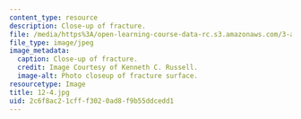 ```yaml
---
content_type: resource
description: Close-up of fracture.
file: /media/https%3A/open-learning-course-data-rc.s3.amazonaws.com/3-a27-case-studies-in-forensic-metallurgy-fall-2007/2c6f8ac21cfff3020ad8f9b55ddcedd1_12-4.jpg
file_type: image/jpeg
image_metadata:
  caption: Close-up of fracture.
  credit: Image Courtesy of Kenneth C. Russell.
  image-alt: Photo closeup of fracture surface.
resourcetype: Image
title: 12-4.jpg
uid: 2c6f8ac2-1cff-f302-0ad8-f9b55ddcedd1
---
```

